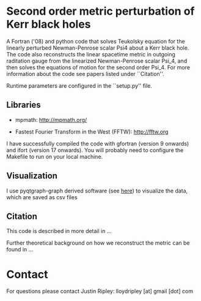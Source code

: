 # Second order metric perturbation of Kerr black holes

A Fortran ('08) and python code that solves Teukolsky equation for
the linearly perturbed Newman-Penrose scalar Psi4 about a Kerr black hole.
The code also reconstructs
the linear spacetime metric in outgoing raditation gauge from
the linearized Newman-Penrose scalar Psi\_4, and then
solves the equations of motion for the second order Psi\_4.
For more information about the code see papers listed under ``Citation''.

Runtime parameters are configured in the ``setup.py'' file.

## Libraries

* mpmath: 
	http://mpmath.org/

* Fastest Fourier Transform in the West (FFTW): 
	http://fftw.org

I have successfully compiled the code with
gfortran (version 9 onwards) and
ifort (version 17 onwards).
You will probably need to configure the Makefile to run on your local machine.

## Visualization

I use pyqtgraph-graph derived software
(see [here](https://github.com/JLRipley314/sci-vis))
to visualize the data, which are saved as csv files 

## Citation
	
This code is described in more detail in
...

Further theoretical background on how we reconstruct the metric can be found in
...

# Contact

For questions please contact
Justin Ripley: lloydripley [at] gmail [dot] com
